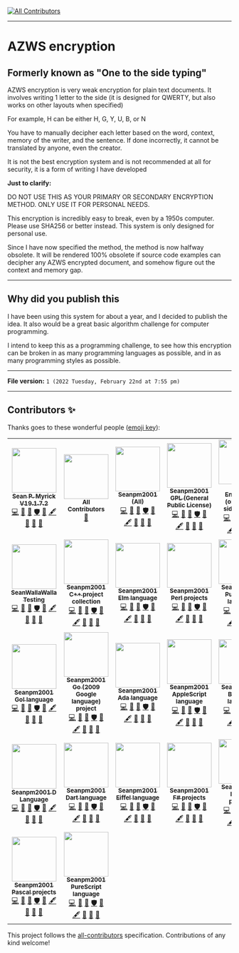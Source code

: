
<!-- ALL-CONTRIBUTORS-BADGE:START - Do not remove or modify this section -->
[![All Contributors](https://img.shields.io/badge/all_contributors-30-orange.svg?style=flat-square)](#contributors-)
<!-- ALL-CONTRIBUTORS-BADGE:END -->
***

# AZWS encryption

## Formerly known as "One to the side typing"

AZWS encryption is very weak encryption for plain text documents. It involves writing 1 letter to the side (it is designed for QWERTY, but also works on other layouts when specified)

For example, H can be either H, G, Y, U, B, or N

You have to manually decipher each letter based on the word, context, memory of the writer, and the sentence. If done incorrectly, it cannot be translated by anyone, even the creator.

It is not the best encryption system and is not recommended at all for security, it is a form of writing I have developed

**Just to clarify:**

DO NOT USE THIS AS YOUR PRIMARY OR SECONDARY ENCRYPTION METHOD. ONLY USE IT FOR PERSONAL NEEDS.

This encryption is incredibly easy to break, even by a 1950s computer. Please use SHA256 or better instead. This system is only designed for personal use.

Since I have now specified the method, the method is now halfway obsolete. It will be rendered 100% obsolete if source code examples can decipher any AZWS encrypted document, and somehow figure out the context and memory gap.

***

## Why did you publish this

I have been using this system for about a year, and I decided to publish the idea. It also would be a great basic algorithm challenge for computer programming.

I intend to keep this as a programming challenge, to see how this encryption can be broken in as many programming languages as possible, and in as many programming styles as possible.

***

**File version:** `1 (2022 Tuesday, February 22nd at 7:55 pm)`

***

## Contributors ✨

Thanks goes to these wonderful people ([emoji key](https://allcontributors.org/docs/en/emoji-key)):

<!-- ALL-CONTRIBUTORS-LIST:START - Do not remove or modify this section -->
<!-- prettier-ignore-start -->
<!-- markdownlint-disable -->
<table>
  <tr>
    <td align="center"><a href="https://gist.github.com/seanpm2001/7e40a0e13c066a57577d8200b1afc6a3"><img src="https://avatars.githubusercontent.com/u/65933340?v=4?s=100" width="100px;" alt=""/><br /><sub><b>Sean P. Myrick V19.1.7.2</b></sub></a><br /><a href="https://github.com/seanpm2001/AZWS_Encryption/commits?author=seanpm2001" title="Code">💻</a> <a href="https://github.com/seanpm2001/AZWS_Encryption/commits?author=seanpm2001" title="Documentation">📖</a> <a href="#projectManagement-seanpm2001" title="Project Management">📆</a> <a href="#security-seanpm2001" title="Security">🛡️</a> <a href="#data-seanpm2001" title="Data">🔣</a> <a href="#content-seanpm2001" title="Content">🖋</a> <a href="#design-seanpm2001" title="Design">🎨</a> <a href="#maintenance-seanpm2001" title="Maintenance">🚧</a> <a href="#ideas-seanpm2001" title="Ideas, Planning, & Feedback">🤔</a></td>
    <td align="center"><a href="https://allcontributors.org"><img src="https://avatars.githubusercontent.com/u/46410174?v=4?s=100" width="100px;" alt=""/><br /><sub><b>All Contributors</b></sub></a><br /><a href="https://github.com/seanpm2001/AZWS_Encryption/commits?author=all-contributors" title="Documentation">📖</a></td>
    <td align="center"><a href="https://github.com/seanpm2001/"><img src="https://avatars.githubusercontent.com/u/71843643?v=4?s=100" width="100px;" alt=""/><br /><sub><b>Seanpm2001 (All)</b></sub></a><br /><a href="https://github.com/seanpm2001/AZWS_Encryption/commits?author=seanpm2001-all" title="Code">💻</a> <a href="https://github.com/seanpm2001/AZWS_Encryption/commits?author=seanpm2001-all" title="Documentation">📖</a> <a href="#projectManagement-seanpm2001-all" title="Project Management">📆</a> <a href="#security-seanpm2001-all" title="Security">🛡️</a> <a href="#data-seanpm2001-all" title="Data">🔣</a> <a href="#content-seanpm2001-all" title="Content">🖋</a> <a href="#design-seanpm2001-all" title="Design">🎨</a> <a href="#maintenance-seanpm2001-all" title="Maintenance">🚧</a> <a href="#ideas-seanpm2001-all" title="Ideas, Planning, & Feedback">🤔</a></td>
    <td align="center"><a href="https://github.com/Seanpm2001-GPL"><img src="https://avatars.githubusercontent.com/u/86742875?v=4?s=100" width="100px;" alt=""/><br /><sub><b>Seanpm2001 GPL (General Public License)</b></sub></a><br /><a href="https://github.com/seanpm2001/AZWS_Encryption/commits?author=seanpm2001-GPL" title="Code">💻</a> <a href="https://github.com/seanpm2001/AZWS_Encryption/commits?author=seanpm2001-GPL" title="Documentation">📖</a> <a href="#projectManagement-seanpm2001-GPL" title="Project Management">📆</a> <a href="#security-seanpm2001-GPL" title="Security">🛡️</a> <a href="#data-seanpm2001-GPL" title="Data">🔣</a> <a href="#content-seanpm2001-GPL" title="Content">🖋</a> <a href="#design-seanpm2001-GPL" title="Design">🎨</a> <a href="#maintenance-seanpm2001-GPL" title="Maintenance">🚧</a> <a href="#ideas-seanpm2001-GPL" title="Ideas, Planning, & Feedback">🤔</a></td>
    <td align="center"><a href="https://github.com/AZWS-Encryption"><img src="https://avatars.githubusercontent.com/u/103292604?v=4?s=100" width="100px;" alt=""/><br /><sub><b>AZWS Encryption (one to the side typing)</b></sub></a><br /><a href="https://github.com/seanpm2001/AZWS_Encryption/commits?author=AZWS-Encryption" title="Code">💻</a> <a href="https://github.com/seanpm2001/AZWS_Encryption/commits?author=AZWS-Encryption" title="Documentation">📖</a> <a href="#projectManagement-AZWS-Encryption" title="Project Management">📆</a> <a href="#security-AZWS-Encryption" title="Security">🛡️</a> <a href="#data-AZWS-Encryption" title="Data">🔣</a> <a href="#content-AZWS-Encryption" title="Content">🖋</a> <a href="#design-AZWS-Encryption" title="Design">🎨</a> <a href="#maintenance-AZWS-Encryption" title="Maintenance">🚧</a> <a href="#ideas-AZWS-Encryption" title="Ideas, Planning, & Feedback">🤔</a></td>
    <td align="center"><a href="https://github.com/seanpm2001/PhD_In_PHP"><img src="https://avatars.githubusercontent.com/u/83985869?v=4?s=100" width="100px;" alt=""/><br /><sub><b>Seanpm2001 EDU</b></sub></a><br /><a href="https://github.com/seanpm2001/AZWS_Encryption/commits?author=seanpm2001-education" title="Code">💻</a> <a href="https://github.com/seanpm2001/AZWS_Encryption/commits?author=seanpm2001-education" title="Documentation">📖</a> <a href="#projectManagement-seanpm2001-education" title="Project Management">📆</a> <a href="#security-seanpm2001-education" title="Security">🛡️</a> <a href="#data-seanpm2001-education" title="Data">🔣</a> <a href="#content-seanpm2001-education" title="Content">🖋</a> <a href="#design-seanpm2001-education" title="Design">🎨</a> <a href="#maintenance-seanpm2001-education" title="Maintenance">🚧</a> <a href="#ideas-seanpm2001-education" title="Ideas, Planning, & Feedback">🤔</a></td>
    <td align="center"><a href="https://github.com/seanwallawalla-testing"><img src="https://avatars.githubusercontent.com/u/85586105?v=4?s=100" width="100px;" alt=""/><br /><sub><b>Seanpm2001 Testing</b></sub></a><br /><a href="https://github.com/seanpm2001/AZWS_Encryption/commits?author=seanpm2001-testing" title="Code">💻</a> <a href="https://github.com/seanpm2001/AZWS_Encryption/commits?author=seanpm2001-testing" title="Documentation">📖</a> <a href="#projectManagement-seanpm2001-testing" title="Project Management">📆</a> <a href="#security-seanpm2001-testing" title="Security">🛡️</a> <a href="#data-seanpm2001-testing" title="Data">🔣</a> <a href="#content-seanpm2001-testing" title="Content">🖋</a> <a href="#design-seanpm2001-testing" title="Design">🎨</a> <a href="#maintenance-seanpm2001-testing" title="Maintenance">🚧</a> <a href="#ideas-seanpm2001-testing" title="Ideas, Planning, & Feedback">🤔</a></td>
  </tr>
  <tr>
    <td align="center"><a href="https://github.com/seanpm2001/"><img src="https://avatars.githubusercontent.com/u/71898262?v=4?s=100" width="100px;" alt=""/><br /><sub><b>SeanWallaWalla Testing</b></sub></a><br /><a href="https://github.com/seanpm2001/AZWS_Encryption/commits?author=seanwallawalla-testing" title="Code">💻</a> <a href="https://github.com/seanpm2001/AZWS_Encryption/commits?author=seanwallawalla-testing" title="Documentation">📖</a> <a href="#projectManagement-seanwallawalla-testing" title="Project Management">📆</a> <a href="#security-seanwallawalla-testing" title="Security">🛡️</a> <a href="#data-seanwallawalla-testing" title="Data">🔣</a> <a href="#content-seanwallawalla-testing" title="Content">🖋</a> <a href="#design-seanwallawalla-testing" title="Design">🎨</a> <a href="#maintenance-seanwallawalla-testing" title="Maintenance">🚧</a> <a href="#ideas-seanwallawalla-testing" title="Ideas, Planning, & Feedback">🤔</a></td>
    <td align="center"><a href="https://en.wikipedia.org/wiki/C%2B%2B"><img src="https://avatars.githubusercontent.com/u/83990409?v=4?s=100" width="100px;" alt=""/><br /><sub><b>Seanpm2001 C++ project collection</b></sub></a><br /><a href="https://github.com/seanpm2001/AZWS_Encryption/commits?author=seanpm2001-CPP-lang" title="Code">💻</a> <a href="https://github.com/seanpm2001/AZWS_Encryption/commits?author=seanpm2001-CPP-lang" title="Documentation">📖</a> <a href="#projectManagement-seanpm2001-CPP-lang" title="Project Management">📆</a> <a href="#security-seanpm2001-CPP-lang" title="Security">🛡️</a> <a href="#data-seanpm2001-CPP-lang" title="Data">🔣</a> <a href="#content-seanpm2001-CPP-lang" title="Content">🖋</a> <a href="#design-seanpm2001-CPP-lang" title="Design">🎨</a> <a href="#maintenance-seanpm2001-CPP-lang" title="Maintenance">🚧</a> <a href="#ideas-seanpm2001-CPP-lang" title="Ideas, Planning, & Feedback">🤔</a></td>
    <td align="center"><a href="https://github.com/elm"><img src="https://avatars.githubusercontent.com/u/94873709?v=4?s=100" width="100px;" alt=""/><br /><sub><b>Seanpm2001 Elm language</b></sub></a><br /><a href="https://github.com/seanpm2001/AZWS_Encryption/commits?author=seanpm2001-Elm-lang" title="Code">💻</a> <a href="https://github.com/seanpm2001/AZWS_Encryption/commits?author=seanpm2001-Elm-lang" title="Documentation">📖</a> <a href="#projectManagement-seanpm2001-Elm-lang" title="Project Management">📆</a> <a href="#security-seanpm2001-Elm-lang" title="Security">🛡️</a> <a href="#data-seanpm2001-Elm-lang" title="Data">🔣</a> <a href="#content-seanpm2001-Elm-lang" title="Content">🖋</a> <a href="#design-seanpm2001-Elm-lang" title="Design">🎨</a> <a href="#maintenance-seanpm2001-Elm-lang" title="Maintenance">🚧</a> <a href="#ideas-seanpm2001-Elm-lang" title="Ideas, Planning, & Feedback">🤔</a></td>
    <td align="center"><a href="https://github.com/seanpm2001/Perl_Harbor"><img src="https://avatars.githubusercontent.com/u/84095190?v=4?s=100" width="100px;" alt=""/><br /><sub><b>Seanpm2001 Perl projects</b></sub></a><br /><a href="https://github.com/seanpm2001/AZWS_Encryption/commits?author=seanpm2001-Perl-lang" title="Code">💻</a> <a href="https://github.com/seanpm2001/AZWS_Encryption/commits?author=seanpm2001-Perl-lang" title="Documentation">📖</a> <a href="#projectManagement-seanpm2001-Perl-lang" title="Project Management">📆</a> <a href="#security-seanpm2001-Perl-lang" title="Security">🛡️</a> <a href="#data-seanpm2001-Perl-lang" title="Data">🔣</a> <a href="#content-seanpm2001-Perl-lang" title="Content">🖋</a> <a href="#design-seanpm2001-Perl-lang" title="Design">🎨</a> <a href="#maintenance-seanpm2001-Perl-lang" title="Maintenance">🚧</a> <a href="#ideas-seanpm2001-Perl-lang" title="Ideas, Planning, & Feedback">🤔</a></td>
    <td align="center"><a href="https://github.com/Seanpm2001-PureBasic-lang"><img src="https://avatars.githubusercontent.com/u/93060266?v=4?s=100" width="100px;" alt=""/><br /><sub><b>Seanpm2001 PureBASIC language</b></sub></a><br /><a href="https://github.com/seanpm2001/AZWS_Encryption/commits?author=seanpm2001-PureBasic-lang" title="Code">💻</a> <a href="https://github.com/seanpm2001/AZWS_Encryption/commits?author=seanpm2001-PureBasic-lang" title="Documentation">📖</a> <a href="#projectManagement-seanpm2001-PureBasic-lang" title="Project Management">📆</a> <a href="#security-seanpm2001-PureBasic-lang" title="Security">🛡️</a> <a href="#data-seanpm2001-PureBasic-lang" title="Data">🔣</a> <a href="#content-seanpm2001-PureBasic-lang" title="Content">🖋</a> <a href="#design-seanpm2001-PureBasic-lang" title="Design">🎨</a> <a href="#maintenance-seanpm2001-PureBasic-lang" title="Maintenance">🚧</a> <a href="#ideas-seanpm2001-PureBasic-lang" title="Ideas, Planning, & Feedback">🤔</a></td>
    <td align="center"><a href="https://en.wikipedia.org/wiki/HTML5"><img src="https://avatars.githubusercontent.com/u/83990679?v=4?s=100" width="100px;" alt=""/><br /><sub><b>Seanpm2001 HTML5 projects</b></sub></a><br /><a href="https://github.com/seanpm2001/AZWS_Encryption/commits?author=seanpm2001-HTML5-lang" title="Code">💻</a> <a href="https://github.com/seanpm2001/AZWS_Encryption/commits?author=seanpm2001-HTML5-lang" title="Documentation">📖</a> <a href="#projectManagement-seanpm2001-HTML5-lang" title="Project Management">📆</a> <a href="#security-seanpm2001-HTML5-lang" title="Security">🛡️</a> <a href="#data-seanpm2001-HTML5-lang" title="Data">🔣</a> <a href="#content-seanpm2001-HTML5-lang" title="Content">🖋</a> <a href="#design-seanpm2001-HTML5-lang" title="Design">🎨</a> <a href="#maintenance-seanpm2001-HTML5-lang" title="Maintenance">🚧</a> <a href="#ideas-seanpm2001-HTML5-lang" title="Ideas, Planning, & Feedback">🤔</a></td>
    <td align="center"><a href="https://github.com/python/cpython"><img src="https://avatars.githubusercontent.com/u/83988524?v=4?s=100" width="100px;" alt=""/><br /><sub><b>Seanpm2001 Python projects</b></sub></a><br /><a href="https://github.com/seanpm2001/AZWS_Encryption/commits?author=seanpm2001-Python" title="Code">💻</a> <a href="https://github.com/seanpm2001/AZWS_Encryption/commits?author=seanpm2001-Python" title="Documentation">📖</a> <a href="#projectManagement-seanpm2001-Python" title="Project Management">📆</a> <a href="#security-seanpm2001-Python" title="Security">🛡️</a> <a href="#data-seanpm2001-Python" title="Data">🔣</a> <a href="#content-seanpm2001-Python" title="Content">🖋</a> <a href="#design-seanpm2001-Python" title="Design">🎨</a> <a href="#maintenance-seanpm2001-Python" title="Maintenance">🚧</a> <a href="#ideas-seanpm2001-Python" title="Ideas, Planning, & Feedback">🤔</a></td>
  </tr>
  <tr>
    <td align="center"><a href="https://en.wikipedia.org/wiki/Go!_(programming_language)#Conflict_with_Google"><img src="https://avatars.githubusercontent.com/u/85462615?v=4?s=100" width="100px;" alt=""/><br /><sub><b>Seanpm2001 Go! language</b></sub></a><br /><a href="https://github.com/seanpm2001/AZWS_Encryption/commits?author=seanpm2001-Go-lang" title="Code">💻</a> <a href="https://github.com/seanpm2001/AZWS_Encryption/commits?author=seanpm2001-Go-lang" title="Documentation">📖</a> <a href="#projectManagement-seanpm2001-Go-lang" title="Project Management">📆</a> <a href="#security-seanpm2001-Go-lang" title="Security">🛡️</a> <a href="#data-seanpm2001-Go-lang" title="Data">🔣</a> <a href="#content-seanpm2001-Go-lang" title="Content">🖋</a> <a href="#design-seanpm2001-Go-lang" title="Design">🎨</a> <a href="#maintenance-seanpm2001-Go-lang" title="Maintenance">🚧</a> <a href="#ideas-seanpm2001-Go-lang" title="Ideas, Planning, & Feedback">🤔</a></td>
    <td align="center"><a href="https://github.com/seanpm2001/Go-ogle"><img src="https://avatars.githubusercontent.com/u/84039431?v=4?s=100" width="100px;" alt=""/><br /><sub><b>Seanpm2001 Go (2009 Google language) project</b></sub></a><br /><a href="https://github.com/seanpm2001/AZWS_Encryption/commits?author=seanpm2001-GoogleGo-lang" title="Code">💻</a> <a href="https://github.com/seanpm2001/AZWS_Encryption/commits?author=seanpm2001-GoogleGo-lang" title="Documentation">📖</a> <a href="#projectManagement-seanpm2001-GoogleGo-lang" title="Project Management">📆</a> <a href="#security-seanpm2001-GoogleGo-lang" title="Security">🛡️</a> <a href="#data-seanpm2001-GoogleGo-lang" title="Data">🔣</a> <a href="#content-seanpm2001-GoogleGo-lang" title="Content">🖋</a> <a href="#design-seanpm2001-GoogleGo-lang" title="Design">🎨</a> <a href="#maintenance-seanpm2001-GoogleGo-lang" title="Maintenance">🚧</a> <a href="#ideas-seanpm2001-GoogleGo-lang" title="Ideas, Planning, & Feedback">🤔</a></td>
    <td align="center"><a href="https://github.com/seanpm2001/SNU_2D_ProgrammingTools_IDE_Ada"><img src="https://avatars.githubusercontent.com/u/85136315?v=4?s=100" width="100px;" alt=""/><br /><sub><b>Seanpm2001 Ada language</b></sub></a><br /><a href="https://github.com/seanpm2001/AZWS_Encryption/commits?author=seanpm2001-Ada-lang" title="Code">💻</a> <a href="https://github.com/seanpm2001/AZWS_Encryption/commits?author=seanpm2001-Ada-lang" title="Documentation">📖</a> <a href="#projectManagement-seanpm2001-Ada-lang" title="Project Management">📆</a> <a href="#security-seanpm2001-Ada-lang" title="Security">🛡️</a> <a href="#data-seanpm2001-Ada-lang" title="Data">🔣</a> <a href="#content-seanpm2001-Ada-lang" title="Content">🖋</a> <a href="#design-seanpm2001-Ada-lang" title="Design">🎨</a> <a href="#maintenance-seanpm2001-Ada-lang" title="Maintenance">🚧</a> <a href="#ideas-seanpm2001-Ada-lang" title="Ideas, Planning, & Feedback">🤔</a></td>
    <td align="center"><a href="https://developer.apple.com/library/archive/documentation/AppleScript/Conceptual/AppleScriptLangGuide/introduction/ASLR_intro.html"><img src="https://avatars.githubusercontent.com/u/84292940?v=4?s=100" width="100px;" alt=""/><br /><sub><b>Seanpm2001 AppleScript language</b></sub></a><br /><a href="https://github.com/seanpm2001/AZWS_Encryption/commits?author=seanpm2001-AppleScript-lang" title="Code">💻</a> <a href="https://github.com/seanpm2001/AZWS_Encryption/commits?author=seanpm2001-AppleScript-lang" title="Documentation">📖</a> <a href="#projectManagement-seanpm2001-AppleScript-lang" title="Project Management">📆</a> <a href="#security-seanpm2001-AppleScript-lang" title="Security">🛡️</a> <a href="#data-seanpm2001-AppleScript-lang" title="Data">🔣</a> <a href="#content-seanpm2001-AppleScript-lang" title="Content">🖋</a> <a href="#design-seanpm2001-AppleScript-lang" title="Design">🎨</a> <a href="#maintenance-seanpm2001-AppleScript-lang" title="Maintenance">🚧</a> <a href="#ideas-seanpm2001-AppleScript-lang" title="Ideas, Planning, & Feedback">🤔</a></td>
    <td align="center"><a href="https://github.com/Seanpm2001-Batchfile-lang"><img src="https://avatars.githubusercontent.com/u/87458240?v=4?s=100" width="100px;" alt=""/><br /><sub><b>Seanpm2001 Batchfile language</b></sub></a><br /><a href="https://github.com/seanpm2001/AZWS_Encryption/commits?author=seanpm2001-Batchfile-lang" title="Code">💻</a> <a href="https://github.com/seanpm2001/AZWS_Encryption/commits?author=seanpm2001-Batchfile-lang" title="Documentation">📖</a> <a href="#projectManagement-seanpm2001-Batchfile-lang" title="Project Management">📆</a> <a href="#security-seanpm2001-Batchfile-lang" title="Security">🛡️</a> <a href="#data-seanpm2001-Batchfile-lang" title="Data">🔣</a> <a href="#content-seanpm2001-Batchfile-lang" title="Content">🖋</a> <a href="#design-seanpm2001-Batchfile-lang" title="Design">🎨</a> <a href="#maintenance-seanpm2001-Batchfile-lang" title="Maintenance">🚧</a> <a href="#ideas-seanpm2001-Batchfile-lang" title="Ideas, Planning, & Feedback">🤔</a></td>
    <td align="center"><a href="https://github.com/boo-lang"><img src="https://avatars.githubusercontent.com/u/84097218?v=4?s=100" width="100px;" alt=""/><br /><sub><b>Seanpm2001 Boo projects</b></sub></a><br /><a href="https://github.com/seanpm2001/AZWS_Encryption/commits?author=seanpm2001-Boo-lang" title="Code">💻</a> <a href="https://github.com/seanpm2001/AZWS_Encryption/commits?author=seanpm2001-Boo-lang" title="Documentation">📖</a> <a href="#projectManagement-seanpm2001-Boo-lang" title="Project Management">📆</a> <a href="#security-seanpm2001-Boo-lang" title="Security">🛡️</a> <a href="#data-seanpm2001-Boo-lang" title="Data">🔣</a> <a href="#content-seanpm2001-Boo-lang" title="Content">🖋</a> <a href="#design-seanpm2001-Boo-lang" title="Design">🎨</a> <a href="#maintenance-seanpm2001-Boo-lang" title="Maintenance">🚧</a> <a href="#ideas-seanpm2001-Boo-lang" title="Ideas, Planning, & Feedback">🤔</a></td>
    <td align="center"><a href="https://en.wikipedia.org/wiki/C_(programming_language)"><img src="https://avatars.githubusercontent.com/u/84035841?v=4?s=100" width="100px;" alt=""/><br /><sub><b>Seanpm2001 C programming language projects</b></sub></a><br /><a href="https://github.com/seanpm2001/AZWS_Encryption/commits?author=seanpm2001-C-lang" title="Code">💻</a> <a href="https://github.com/seanpm2001/AZWS_Encryption/commits?author=seanpm2001-C-lang" title="Documentation">📖</a> <a href="#projectManagement-seanpm2001-C-lang" title="Project Management">📆</a> <a href="#security-seanpm2001-C-lang" title="Security">🛡️</a> <a href="#data-seanpm2001-C-lang" title="Data">🔣</a> <a href="#content-seanpm2001-C-lang" title="Content">🖋</a> <a href="#design-seanpm2001-C-lang" title="Design">🎨</a> <a href="#maintenance-seanpm2001-C-lang" title="Maintenance">🚧</a> <a href="#ideas-seanpm2001-C-lang" title="Ideas, Planning, & Feedback">🤔</a></td>
  </tr>
  <tr>
    <td align="center"><a href="https://github.com/dlang/dmd"><img src="https://avatars.githubusercontent.com/u/84207209?v=4?s=100" width="100px;" alt=""/><br /><sub><b>Seanpm2001 D Language</b></sub></a><br /><a href="https://github.com/seanpm2001/AZWS_Encryption/commits?author=seanpm2001-D-lang" title="Code">💻</a> <a href="https://github.com/seanpm2001/AZWS_Encryption/commits?author=seanpm2001-D-lang" title="Documentation">📖</a> <a href="#projectManagement-seanpm2001-D-lang" title="Project Management">📆</a> <a href="#security-seanpm2001-D-lang" title="Security">🛡️</a> <a href="#data-seanpm2001-D-lang" title="Data">🔣</a> <a href="#content-seanpm2001-D-lang" title="Content">🖋</a> <a href="#design-seanpm2001-D-lang" title="Design">🎨</a> <a href="#maintenance-seanpm2001-D-lang" title="Maintenance">🚧</a> <a href="#ideas-seanpm2001-D-lang" title="Ideas, Planning, & Feedback">🤔</a></td>
    <td align="center"><a href="https://github.com/seanpm2001/SNU_2D_ProgrammingTools_IDE_Dart"><img src="https://avatars.githubusercontent.com/u/85139072?v=4?s=100" width="100px;" alt=""/><br /><sub><b>Seanpm2001 Dart language</b></sub></a><br /><a href="https://github.com/seanpm2001/AZWS_Encryption/commits?author=seanpm2001-Dart-lang" title="Code">💻</a> <a href="https://github.com/seanpm2001/AZWS_Encryption/commits?author=seanpm2001-Dart-lang" title="Documentation">📖</a> <a href="#projectManagement-seanpm2001-Dart-lang" title="Project Management">📆</a> <a href="#security-seanpm2001-Dart-lang" title="Security">🛡️</a> <a href="#data-seanpm2001-Dart-lang" title="Data">🔣</a> <a href="#content-seanpm2001-Dart-lang" title="Content">🖋</a> <a href="#design-seanpm2001-Dart-lang" title="Design">🎨</a> <a href="#maintenance-seanpm2001-Dart-lang" title="Maintenance">🚧</a> <a href="#ideas-seanpm2001-Dart-lang" title="Ideas, Planning, & Feedback">🤔</a></td>
    <td align="center"><a href="https://github.com/seanpm2001/SNU_2D_ProgrammingTools_IDE_Eiffel"><img src="https://avatars.githubusercontent.com/u/85138126?v=4?s=100" width="100px;" alt=""/><br /><sub><b>Seanpm2001 Eiffel language</b></sub></a><br /><a href="https://github.com/seanpm2001/AZWS_Encryption/commits?author=seanpm2001-Eiffel-lang" title="Code">💻</a> <a href="https://github.com/seanpm2001/AZWS_Encryption/commits?author=seanpm2001-Eiffel-lang" title="Documentation">📖</a> <a href="#projectManagement-seanpm2001-Eiffel-lang" title="Project Management">📆</a> <a href="#security-seanpm2001-Eiffel-lang" title="Security">🛡️</a> <a href="#data-seanpm2001-Eiffel-lang" title="Data">🔣</a> <a href="#content-seanpm2001-Eiffel-lang" title="Content">🖋</a> <a href="#design-seanpm2001-Eiffel-lang" title="Design">🎨</a> <a href="#maintenance-seanpm2001-Eiffel-lang" title="Maintenance">🚧</a> <a href="#ideas-seanpm2001-Eiffel-lang" title="Ideas, Planning, & Feedback">🤔</a></td>
    <td align="center"><a href="https://github.com/fsharp/fsharp"><img src="https://avatars.githubusercontent.com/u/84204913?v=4?s=100" width="100px;" alt=""/><br /><sub><b>Seanpm2001 F# projects</b></sub></a><br /><a href="https://github.com/seanpm2001/AZWS_Encryption/commits?author=seanpm2001-FSharp-lang" title="Code">💻</a> <a href="https://github.com/seanpm2001/AZWS_Encryption/commits?author=seanpm2001-FSharp-lang" title="Documentation">📖</a> <a href="#projectManagement-seanpm2001-FSharp-lang" title="Project Management">📆</a> <a href="#security-seanpm2001-FSharp-lang" title="Security">🛡️</a> <a href="#data-seanpm2001-FSharp-lang" title="Data">🔣</a> <a href="#content-seanpm2001-FSharp-lang" title="Content">🖋</a> <a href="#design-seanpm2001-FSharp-lang" title="Design">🎨</a> <a href="#maintenance-seanpm2001-FSharp-lang" title="Maintenance">🚧</a> <a href="#ideas-seanpm2001-FSharp-lang" title="Ideas, Planning, & Feedback">🤔</a></td>
    <td align="center"><a href="https://fortran-lang.org/"><img src="https://avatars.githubusercontent.com/u/84148801?v=4?s=100" width="100px;" alt=""/><br /><sub><b>Seanpm2001 Fortran projects</b></sub></a><br /><a href="https://github.com/seanpm2001/AZWS_Encryption/commits?author=seanpm2001-FORTRAN-lang" title="Code">💻</a> <a href="https://github.com/seanpm2001/AZWS_Encryption/commits?author=seanpm2001-FORTRAN-lang" title="Documentation">📖</a> <a href="#projectManagement-seanpm2001-FORTRAN-lang" title="Project Management">📆</a> <a href="#security-seanpm2001-FORTRAN-lang" title="Security">🛡️</a> <a href="#data-seanpm2001-FORTRAN-lang" title="Data">🔣</a> <a href="#content-seanpm2001-FORTRAN-lang" title="Content">🖋</a> <a href="#design-seanpm2001-FORTRAN-lang" title="Design">🎨</a> <a href="#maintenance-seanpm2001-FORTRAN-lang" title="Maintenance">🚧</a> <a href="#ideas-seanpm2001-FORTRAN-lang" title="Ideas, Planning, & Feedback">🤔</a></td>
    <td align="center"><a href="https://practiceit.cs.washington.edu/"><img src="https://avatars.githubusercontent.com/u/84036524?v=4?s=100" width="100px;" alt=""/><br /><sub><b>Seanpm2001 Java projects</b></sub></a><br /><a href="https://github.com/seanpm2001/AZWS_Encryption/commits?author=seanpm2001-Java-lang" title="Code">💻</a> <a href="https://github.com/seanpm2001/AZWS_Encryption/commits?author=seanpm2001-Java-lang" title="Documentation">📖</a> <a href="#projectManagement-seanpm2001-Java-lang" title="Project Management">📆</a> <a href="#security-seanpm2001-Java-lang" title="Security">🛡️</a> <a href="#data-seanpm2001-Java-lang" title="Data">🔣</a> <a href="#content-seanpm2001-Java-lang" title="Content">🖋</a> <a href="#design-seanpm2001-Java-lang" title="Design">🎨</a> <a href="#maintenance-seanpm2001-Java-lang" title="Maintenance">🚧</a> <a href="#ideas-seanpm2001-Java-lang" title="Ideas, Planning, & Feedback">🤔</a></td>
    <td align="center"><a href="https://www.javascript.com/"><img src="https://avatars.githubusercontent.com/u/84038651?v=4?s=100" width="100px;" alt=""/><br /><sub><b>Seanpm2001 JavaScript projects</b></sub></a><br /><a href="https://github.com/seanpm2001/AZWS_Encryption/commits?author=seanpm2001-JavaScript-lang" title="Code">💻</a> <a href="https://github.com/seanpm2001/AZWS_Encryption/commits?author=seanpm2001-JavaScript-lang" title="Documentation">📖</a> <a href="#projectManagement-seanpm2001-JavaScript-lang" title="Project Management">📆</a> <a href="#security-seanpm2001-JavaScript-lang" title="Security">🛡️</a> <a href="#data-seanpm2001-JavaScript-lang" title="Data">🔣</a> <a href="#content-seanpm2001-JavaScript-lang" title="Content">🖋</a> <a href="#design-seanpm2001-JavaScript-lang" title="Design">🎨</a> <a href="#maintenance-seanpm2001-JavaScript-lang" title="Maintenance">🚧</a> <a href="#ideas-seanpm2001-JavaScript-lang" title="Ideas, Planning, & Feedback">🤔</a></td>
  </tr>
  <tr>
    <td align="center"><a href="https://en.wikipedia.org/wiki/Pascal_(programming_language)"><img src="https://avatars.githubusercontent.com/u/84041400?v=4?s=100" width="100px;" alt=""/><br /><sub><b>Seanpm2001 Pascal projects</b></sub></a><br /><a href="https://github.com/seanpm2001/AZWS_Encryption/commits?author=seanpm2001-Pascal-lang" title="Code">💻</a> <a href="https://github.com/seanpm2001/AZWS_Encryption/commits?author=seanpm2001-Pascal-lang" title="Documentation">📖</a> <a href="#projectManagement-seanpm2001-Pascal-lang" title="Project Management">📆</a> <a href="#security-seanpm2001-Pascal-lang" title="Security">🛡️</a> <a href="#data-seanpm2001-Pascal-lang" title="Data">🔣</a> <a href="#content-seanpm2001-Pascal-lang" title="Content">🖋</a> <a href="#design-seanpm2001-Pascal-lang" title="Design">🎨</a> <a href="#maintenance-seanpm2001-Pascal-lang" title="Maintenance">🚧</a> <a href="#ideas-seanpm2001-Pascal-lang" title="Ideas, Planning, & Feedback">🤔</a></td>
    <td align="center"><a href="https://github.com/seanpm2001/SNU_2D_ProgrammingTools_IDE_PureScript"><img src="https://avatars.githubusercontent.com/u/85039793?v=4?s=100" width="100px;" alt=""/><br /><sub><b>Seanpm2001 PureScript language</b></sub></a><br /><a href="https://github.com/seanpm2001/AZWS_Encryption/commits?author=seanpm2001-PureScript-lang" title="Code">💻</a> <a href="https://github.com/seanpm2001/AZWS_Encryption/commits?author=seanpm2001-PureScript-lang" title="Documentation">📖</a> <a href="#projectManagement-seanpm2001-PureScript-lang" title="Project Management">📆</a> <a href="#security-seanpm2001-PureScript-lang" title="Security">🛡️</a> <a href="#data-seanpm2001-PureScript-lang" title="Data">🔣</a> <a href="#content-seanpm2001-PureScript-lang" title="Content">🖋</a> <a href="#design-seanpm2001-PureScript-lang" title="Design">🎨</a> <a href="#maintenance-seanpm2001-PureScript-lang" title="Maintenance">🚧</a> <a href="#ideas-seanpm2001-PureScript-lang" title="Ideas, Planning, & Feedback">🤔</a></td>
  </tr>
</table>

<!-- markdownlint-restore -->
<!-- prettier-ignore-end -->

<!-- ALL-CONTRIBUTORS-LIST:END -->

This project follows the [all-contributors](https://github.com/all-contributors/all-contributors) specification. Contributions of any kind welcome!

